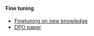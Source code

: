 #### Fine tuning

- [Finetuning on new knowledge](https://arxiv.org/abs/2405.05904)
- [DPO paper](https://arxiv.org/pdf/2305.18290)
